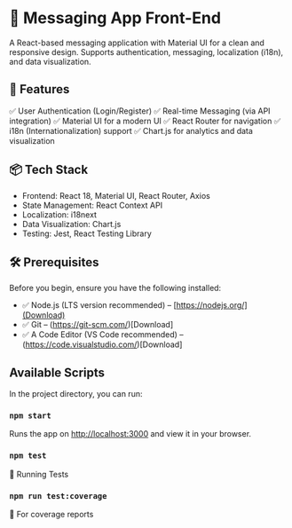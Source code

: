 # 📩 Messaging App Front-End

A React-based messaging application with Material UI for a clean and responsive design. Supports authentication, messaging, localization (i18n), and data visualization.

## 🚀 Features
✅ User Authentication (Login/Register)
✅ Real-time Messaging (via API integration)
✅ Material UI for a modern UI
✅ React Router for navigation
✅ i18n (Internationalization) support
✅ Chart.js for analytics and data visualization

## 📦 Tech Stack
- Frontend: React 18, Material UI, React Router, Axios
- State Management: React Context API
- Localization: i18next
- Data Visualization: Chart.js
- Testing: Jest, React Testing Library

## 🛠 Prerequisites
Before you begin, ensure you have the following installed:

- ✅ Node.js (LTS version recommended) – [https://nodejs.org/](Download)
- ✅ Git – (https://git-scm.com/)[Download]
- ✅ A Code Editor (VS Code recommended) – (https://code.visualstudio.com/)[Download]


## Available Scripts

In the project directory, you can run:

### `npm start`

Runs the app on [http://localhost:3000](http://localhost:3000) and view it in your browser.

### `npm test`

🧪 Running Tests

### `npm run test:coverage`

📖 For coverage reports
